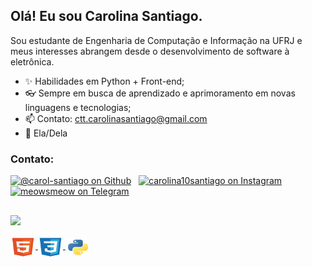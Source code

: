 ## Olá! Eu sou Carolina Santiago.

Sou estudante de Engenharia de Computação e Informação na UFRJ e meus interesses abrangem desde o desenvolvimento de software à eletrônica.

- ✨ Habilidades em Python + Front-end;
- 👓 Sempre em busca de aprendizado e aprimoramento em novas linguagens e tecnologias;
- 📫 Contato: ctt.carolinasantiago@gmail.com
- 🎲 Ela/Dela

### Contato:

[![@carol-santiago on Github](https://img.shields.io/github/followers/carol-santiago?label=Follow&style=social)](https://github.com/carol-santiago) &nbsp; [![carolina10santiago on Instagram](https://img.shields.io/badge/-carolina10santiago-C13584?logoColor=white&logo=Instagram&link=https://www.instagram.com/carolina10santiago)](https://www.instagram.com/carolina10santiago) &nbsp; [![meowsmeow on Telegram](https://img.shields.io/badge/-Telegram-blue?logoColor=white&logo=Telegram&link=https://t.me/meowsmeow)](https://t.me/meowsmeow)

  ##

<div>
  <a href="https://github.com/carol-santiago">
    <img height="180em" src="https://github-readme-stats.vercel.app/api?username=carol-santiago&show_icons=true&theme=dracula&include_all_commits=true&count_private=true"/>
</div>

<div style="display: inline_block"><br>
  <img align="center" alt="Carol-HTML" height="30" width="40" src="https://raw.githubusercontent.com/devicons/devicon/master/icons/html5/html5-original.svg">
  <img align="center" alt="Carol-CSS" height="30" width="40" src="https://raw.githubusercontent.com/devicons/devicon/master/icons/css3/css3-original.svg">
  <img align="center" alt="Carol-Python" height="30" width="40" src="https://raw.githubusercontent.com/devicons/devicon/master/icons/python/python-original.svg">
</div>
  
  ##
  
